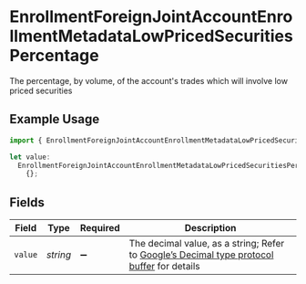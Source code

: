 # EnrollmentForeignJointAccountEnrollmentMetadataLowPricedSecuritiesPercentage

The percentage, by volume, of the account's trades which will involve low priced securities

## Example Usage

```typescript
import { EnrollmentForeignJointAccountEnrollmentMetadataLowPricedSecuritiesPercentage } from "@apexfintechsolutions/ascend-sdk/models/components";

let value:
  EnrollmentForeignJointAccountEnrollmentMetadataLowPricedSecuritiesPercentage =
    {};
```

## Fields

| Field                                                                                                                                                                                                              | Type                                                                                                                                                                                                               | Required                                                                                                                                                                                                           | Description                                                                                                                                                                                                        |
| ------------------------------------------------------------------------------------------------------------------------------------------------------------------------------------------------------------------ | ------------------------------------------------------------------------------------------------------------------------------------------------------------------------------------------------------------------ | ------------------------------------------------------------------------------------------------------------------------------------------------------------------------------------------------------------------ | ------------------------------------------------------------------------------------------------------------------------------------------------------------------------------------------------------------------ |
| `value`                                                                                                                                                                                                            | *string*                                                                                                                                                                                                           | :heavy_minus_sign:                                                                                                                                                                                                 | The decimal value, as a string; Refer to [Google’s Decimal type protocol buffer](https://github.com/googleapis/googleapis/blob/40203ca1880849480bbff7b8715491060bbccdf1/google/type/decimal.proto#L33) for details |